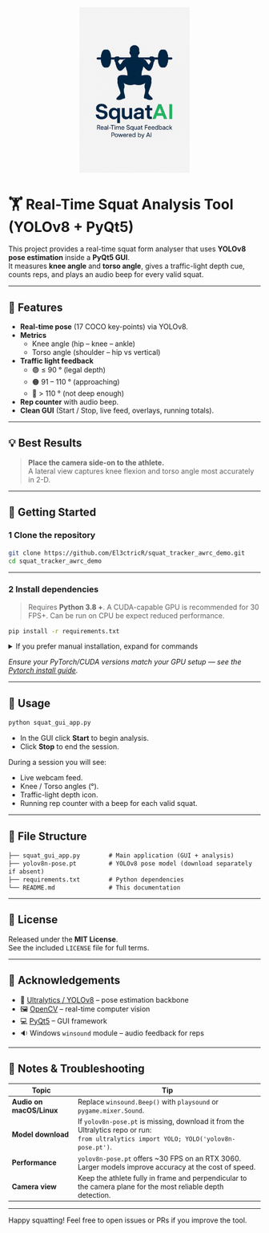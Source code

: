 <p align="center">
  <img src="logo.png" alt="SquatAI logo" width="220">
</p>

# 🏋️ Real-Time Squat Analysis Tool (YOLOv8 + PyQt5)

This project provides a real-time squat form analyser that uses **YOLOv8 pose estimation** inside a **PyQt5 GUI**.  
It measures **knee angle** and **torso angle**, gives a traffic-light depth cue, counts reps, and plays an audio beep for every valid squat.

---

## 📸 Features

- **Real-time pose** (17 COCO key-points) via YOLOv8.
- **Metrics**
  - Knee angle (hip – knee – ankle)
  - Torso angle (shoulder – hip vs vertical)
- **Traffic light feedback**
  - 🟢 ≤ 90 °   (legal depth)
  - 🟠 91 – 110 ° (approaching)
  - 🔴 > 110 °   (not deep enough)
- **Rep counter** with audio beep.
- **Clean GUI** (Start / Stop, live feed, overlays, running totals).

---

## 💡 Best Results

> **Place the camera side-on to the athlete.**  
> A lateral view captures knee flexion and torso angle most accurately in 2-D.

---

## 🚀 Getting Started

### 1  Clone the repository
```bash
git clone https://github.com/El3ctricR/squat_tracker_awrc_demo.git
cd squat_tracker_awrc_demo
```

---

### 2  Install dependencies
> Requires **Python 3.8 +**. A CUDA-capable GPU is recommended for 30 FPS+.
> Can be run on CPU be expect reduced performance.

```bash
pip install -r requirements.txt
```

<details>
<summary>If you prefer manual installation, expand for commands</summary>

```bash
pip install ultralytics==8.0.20
pip install opencv-python
pip install numpy
pip install PyQt5
```
</details>

*Ensure your PyTorch/CUDA versions match your GPU setup — see the
[Pytorch install guide](https://pytorch.org/get-started/locally).*

---

## 🧰 Usage
```bash
python squat_gui_app.py
```
* In the GUI click **Start** to begin analysis.  
* Click **Stop** to end the session.

During a session you will see:
- Live webcam feed.
- Knee / Torso angles (°).
- Traffic-light depth icon.
- Running rep counter with a beep for each valid squat.

---

## 📁 File Structure
```
├── squat_gui_app.py        # Main application (GUI + analysis)
├── yolov8n-pose.pt         # YOLOv8 pose model (download separately if absent)
├── requirements.txt        # Python dependencies
└── README.md               # This documentation
```

---

## 📄 License

Released under the **MIT License**.  
See the included `LICENSE` file for full terms.

---

## 🙏 Acknowledgements

- 🤖 [Ultralytics / YOLOv8](https://github.com/ultralytics/ultralytics) – pose estimation backbone  
- 🖼️ [OpenCV](https://opencv.org/) – real-time computer vision  
- 💻 [PyQt5](https://pypi.org/project/PyQt5/) – GUI framework  
- 🔉 Windows `winsound` module – audio feedback for reps  

---

## 📝 Notes & Troubleshooting

| Topic | Tip |
|-------|-----|
| **Audio on macOS/Linux** | Replace `winsound.Beep()` with `playsound` or `pygame.mixer.Sound`. |
| **Model download** | If `yolov8n-pose.pt` is missing, download it from the Ultralytics repo or run:<br>`from ultralytics import YOLO; YOLO('yolov8n-pose.pt')`. |
| **Performance** | `yolov8n-pose.pt` offers ~30 FPS on an RTX 3060. Larger models improve accuracy at the cost of speed. |
| **Camera view** | Keep the athlete fully in frame and perpendicular to the camera plane for the most reliable depth detection. |

---

Happy squatting! Feel free to open issues or PRs if you improve the tool.

